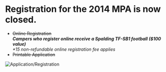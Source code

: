 Registration for the 2014 MPA is now closed.
============================================

-   ~~Online Registration~~\
     ***Campers who register online receive a Spalding TF-SB1 football
    ($100 value)**\
     \*15 non-refundable online registration fee applies*
-   ~~Printable Application~~

![Application/Registration](/media/4e80e147eebb0-application_registration.jpg)
